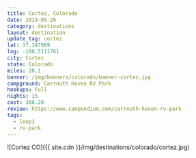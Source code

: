 ```yaml
---
title: Cortez, Colorado
date: 2019-05-26
category: destinations
layout: destination
update_tag: cortez
lat: 37.347969
lng: -108.5111761
city: Cortez
state: Colorado
miles: 20.1
banner: /img/banners/colorado/banner-cortez.jpg
campground: Carrouth Haven RV Park
hookups: Full
nights: 15
cost: 368.20
review: https://www.campendium.com/carrouth-haven-rv-park
tags:
  - loop1
  - rv-park
---
```


![Cortez CO]({{ site.cdn }}/img/destinations/colorado/cortez.jpg)